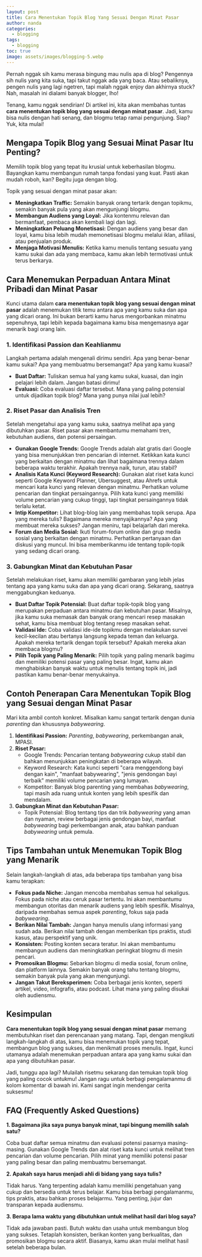 ```yaml
---
layout: post
title: Cara Menentukan Topik Blog Yang Sesuai Dengan Minat Pasar
author: nanda
categories:
  - blogging
tags:
  - blogging
toc: true
image: assets/images/blogging-5.webp
---
```



Pernah nggak sih kamu merasa bingung mau nulis apa di blog? Pengennya sih nulis yang kita suka, tapi takut nggak ada yang baca. Atau sebaliknya, pengen nulis yang lagi ngetren, tapi malah nggak enjoy dan akhirnya stuck? Nah, masalah ini dialami banyak blogger, lho!

Tenang, kamu nggak sendirian! Di artikel ini, kita akan membahas tuntas **cara menentukan topik blog yang sesuai dengan minat pasar**. Jadi, kamu bisa nulis dengan hati senang, dan blogmu tetap ramai pengunjung. Siap? Yuk, kita mulai!

## Mengapa Topik Blog yang Sesuai Minat Pasar Itu Penting?

Memilih topik blog yang tepat itu krusial untuk keberhasilan blogmu. Bayangkan kamu membangun rumah tanpa fondasi yang kuat. Pasti akan mudah roboh, kan? Begitu juga dengan blog.

Topik yang sesuai dengan minat pasar akan:

- **Meningkatkan Traffic:** Semakin banyak orang tertarik dengan topikmu, semakin banyak pula yang akan mengunjungi blogmu.
- **Membangun Audiens yang Loyal:** Jika kontenmu relevan dan bermanfaat, pembaca akan kembali lagi dan lagi.
- **Meningkatkan Peluang Monetisasi:** Dengan audiens yang besar dan loyal, kamu bisa lebih mudah memonetisasi blogmu melalui iklan, afiliasi, atau penjualan produk.
- **Menjaga Motivasi Menulis:** Ketika kamu menulis tentang sesuatu yang kamu sukai dan ada yang membaca, kamu akan lebih termotivasi untuk terus berkarya.

## Cara Menemukan Perpaduan Antara Minat Pribadi dan Minat Pasar

Kunci utama dalam **cara menentukan topik blog yang sesuai dengan minat pasar** adalah menemukan titik temu antara apa yang kamu suka dan apa yang dicari orang. Ini bukan berarti kamu harus mengorbankan minatmu sepenuhnya, tapi lebih kepada bagaimana kamu bisa mengemasnya agar menarik bagi orang lain.

### 1\. Identifikasi Passion dan Keahlianmu

Langkah pertama adalah mengenali dirimu sendiri. Apa yang benar-benar kamu sukai? Apa yang membuatmu bersemangat? Apa yang kamu kuasai?

- **Buat Daftar:** Tuliskan semua hal yang kamu sukai, kuasai, dan ingin pelajari lebih dalam. Jangan batasi dirimu!
- **Evaluasi:** Coba evaluasi daftar tersebut. Mana yang paling potensial untuk dijadikan topik blog? Mana yang punya nilai jual lebih?

### 2\. Riset Pasar dan Analisis Tren

Setelah mengetahui apa yang kamu suka, saatnya melihat apa yang dibutuhkan pasar. Riset pasar akan membantumu memahami tren, kebutuhan audiens, dan potensi persaingan.

- **Gunakan Google Trends:** Google Trends adalah alat gratis dari Google yang bisa menunjukkan tren pencarian di internet. Ketikkan kata kunci yang berkaitan dengan minatmu dan lihat bagaimana trennya dalam beberapa waktu terakhir. Apakah trennya naik, turun, atau stabil?
- **Analisis Kata Kunci (Keyword Research):** Gunakan alat riset kata kunci seperti Google Keyword Planner, Ubersuggest, atau Ahrefs untuk mencari kata kunci yang relevan dengan minatmu. Perhatikan volume pencarian dan tingkat persaingannya. Pilih kata kunci yang memiliki volume pencarian yang cukup tinggi, tapi tingkat persaingannya tidak terlalu ketat.
- **Intip Kompetitor:** Lihat blog-blog lain yang membahas topik serupa. Apa yang mereka tulis? Bagaimana mereka menyajikannya? Apa yang membuat mereka sukses? Jangan meniru, tapi belajarlah dari mereka.
- **Forum dan Media Sosial:** Ikuti forum-forum online dan grup media sosial yang berkaitan dengan minatmu. Perhatikan pertanyaan dan diskusi yang muncul. Ini bisa memberikanmu ide tentang topik-topik yang sedang dicari orang.

### 3\. Gabungkan Minat dan Kebutuhan Pasar

Setelah melakukan riset, kamu akan memiliki gambaran yang lebih jelas tentang apa yang kamu suka dan apa yang dicari orang. Sekarang, saatnya menggabungkan keduanya.

- **Buat Daftar Topik Potensial:** Buat daftar topik-topik blog yang merupakan perpaduan antara minatmu dan kebutuhan pasar. Misalnya, jika kamu suka memasak dan banyak orang mencari resep masakan sehat, kamu bisa membuat blog tentang resep masakan sehat.
- **Validasi Ide:** Coba validasi ide-ide topikmu dengan melakukan survei kecil-kecilan atau bertanya langsung kepada teman dan keluarga. Apakah mereka tertarik dengan topik tersebut? Apakah mereka akan membaca blogmu?
- **Pilih Topik yang Paling Menarik:** Pilih topik yang paling menarik bagimu dan memiliki potensi pasar yang paling besar. Ingat, kamu akan menghabiskan banyak waktu untuk menulis tentang topik ini, jadi pastikan kamu benar-benar menyukainya.

## Contoh Penerapan Cara Menentukan Topik Blog yang Sesuai dengan Minat Pasar

Mari kita ambil contoh konkret. Misalkan kamu sangat tertarik dengan dunia _parenting_ dan khususnya _babywearing_.

1. **Identifikasi Passion:** _Parenting_, _babywearing_, perkembangan anak, MPASI.
2. **Riset Pasar:**
    - Google Trends: Pencarian tentang _babywearing_ cukup stabil dan bahkan menunjukkan peningkatan di beberapa wilayah.
    - Keyword Research: Kata kunci seperti "cara menggendong bayi dengan kain", "manfaat babywearing", "jenis gendongan bayi terbaik" memiliki volume pencarian yang lumayan.
    - Kompetitor: Banyak blog parenting yang membahas _babywearing_, tapi masih ada ruang untuk konten yang lebih spesifik dan mendalam.
3. **Gabungkan Minat dan Kebutuhan Pasar:**
    - Topik Potensial: Blog tentang tips dan trik _babywearing_ yang aman dan nyaman, review berbagai jenis gendongan bayi, manfaat _babywearing_ bagi perkembangan anak, atau bahkan panduan _babywearing_ untuk pemula.

## Tips Tambahan untuk Menemukan Topik Blog yang Menarik

Selain langkah-langkah di atas, ada beberapa tips tambahan yang bisa kamu terapkan:

- **Fokus pada Niche:** Jangan mencoba membahas semua hal sekaligus. Fokus pada niche atau ceruk pasar tertentu. Ini akan membantumu membangun otoritas dan menarik audiens yang lebih spesifik. Misalnya, daripada membahas semua aspek _parenting_, fokus saja pada _babywearing_.
- **Berikan Nilai Tambah:** Jangan hanya menulis ulang informasi yang sudah ada. Berikan nilai tambah dengan memberikan tips praktis, studi kasus, atau perspektif yang unik.
- **Konsisten:** Posting konten secara teratur. Ini akan membantumu membangun audiens dan meningkatkan peringkat blogmu di mesin pencari.
- **Promosikan Blogmu:** Sebarkan blogmu di media sosial, forum online, dan platform lainnya. Semakin banyak orang tahu tentang blogmu, semakin banyak pula yang akan mengunjungi.
- **Jangan Takut Bereksperimen:** Coba berbagai jenis konten, seperti artikel, video, infografis, atau podcast. Lihat mana yang paling disukai oleh audiensmu.

## Kesimpulan

**Cara menentukan topik blog yang sesuai dengan minat pasar** memang membutuhkan riset dan perencanaan yang matang. Tapi, dengan mengikuti langkah-langkah di atas, kamu bisa menemukan topik yang tepat, membangun blog yang sukses, dan menikmati proses menulis. Ingat, kunci utamanya adalah menemukan perpaduan antara apa yang kamu sukai dan apa yang dibutuhkan pasar.

Jadi, tunggu apa lagi? Mulailah risetmu sekarang dan temukan topik blog yang paling cocok untukmu! Jangan ragu untuk berbagi pengalamanmu di kolom komentar di bawah ini. Kami sangat ingin mendengar cerita suksesmu!

## FAQ (Frequently Asked Questions)

**1\. Bagaimana jika saya punya banyak minat, tapi bingung memilih salah satu?**

Coba buat daftar semua minatmu dan evaluasi potensi pasarnya masing-masing. Gunakan Google Trends dan alat riset kata kunci untuk melihat tren pencarian dan volume pencarian. Pilih minat yang memiliki potensi pasar yang paling besar dan paling membuatmu bersemangat.

**2\. Apakah saya harus menjadi ahli di bidang yang saya tulis?**

Tidak harus. Yang terpenting adalah kamu memiliki pengetahuan yang cukup dan bersedia untuk terus belajar. Kamu bisa berbagi pengalamanmu, tips praktis, atau bahkan proses belajarmu. Yang penting, jujur dan transparan kepada audiensmu.

**3\. Berapa lama waktu yang dibutuhkan untuk melihat hasil dari blog saya?**

Tidak ada jawaban pasti. Butuh waktu dan usaha untuk membangun blog yang sukses. Tetaplah konsisten, berikan konten yang berkualitas, dan promosikan blogmu secara aktif. Biasanya, kamu akan mulai melihat hasil setelah beberapa bulan.
